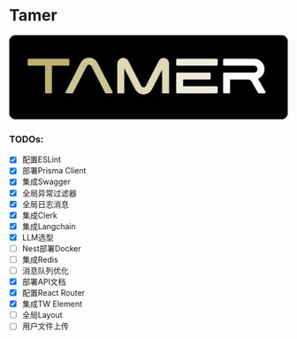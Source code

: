 # Tamer

![](./react/public/Tamer-logo.png)

### TODOs:

- [x] 配置ESLint
- [x] 部署Prisma Client
- [x] 集成Swagger
- [x] 全局异常过滤器
- [x] 全局日志消息
- [x] 集成Clerk
- [x] 集成Langchain
- [x] LLM选型
- [ ] Nest部署Docker
- [ ] 集成Redis
- [ ] 消息队列优化
- [x] 部署API文档
- [x] 配置React Router
- [x] 集成TW Element
- [ ] 全局Layout
- [ ] 用户文件上传